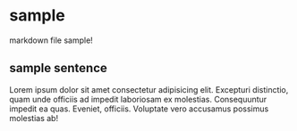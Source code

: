 # sample

markdown file sample!

## sample sentence

Lorem ipsum dolor sit amet consectetur adipisicing elit. Excepturi distinctio, quam unde officiis ad impedit laboriosam ex molestias. Consequuntur impedit ea quas. Eveniet, officiis. Voluptate vero accusamus possimus molestias ab!
